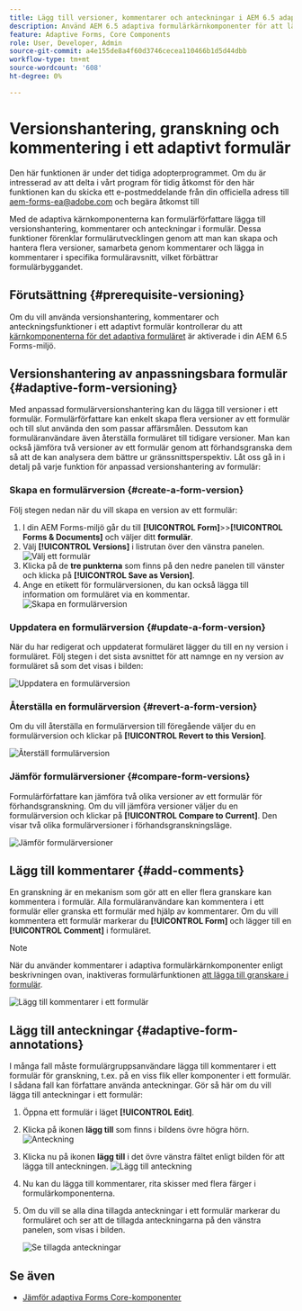 ```yaml
---
title: Lägg till versioner, kommentarer och anteckningar i AEM 6.5 adaptive form.
description: Använd AEM 6.5 adaptiva formulärkärnkomponenter för att lägga till kommentarer, anteckningar och versionshantering i ett adaptivt formulär.
feature: Adaptive Forms, Core Components
role: User, Developer, Admin
source-git-commit: a4e155de8a4f60d3746cecea110466b1d5d44dbb
workflow-type: tm+mt
source-wordcount: '608'
ht-degree: 0%

---
```


# Versionshantering, granskning och kommentering i ett adaptivt formulär

<!--
<span class="preview"> This feature is under the Early Adopter Program. You can write to aem-forms-ea@adobe.com from your official email id to join the early adopter program and request access to the capability. </span>
-->

<span class="preview"> Den här funktionen är under det tidiga adopterprogrammet. Om du är intresserad av att delta i vårt program för tidig åtkomst för den här funktionen kan du skicka ett e-postmeddelande från din officiella adress till aem-forms-ea@adobe.com och begära åtkomst till </span>

Med de adaptiva kärnkomponenterna kan formulärförfattare lägga till versionshantering, kommentarer och anteckningar i formulär. Dessa funktioner förenklar formulärutvecklingen genom att man kan skapa och hantera flera versioner, samarbeta genom kommentarer och lägga in kommentarer i specifika formuläravsnitt, vilket förbättrar formulärbyggandet.

## Förutsättning {#prerequisite-versioning}

Om du vill använda versionshantering, kommentarer och anteckningsfunktioner i ett adaptivt formulär kontrollerar du att [kärnkomponenterna för det adaptiva formuläret](https://experienceleague.adobe.com/en/docs/experience-manager-65/content/forms/adaptive-forms-core-components/enable-adaptive-forms-core-components) är aktiverade i din AEM 6.5 Forms-miljö.

## Versionshantering av anpassningsbara formulär {#adaptive-form-versioning}

Med anpassad formulärversionshantering kan du lägga till versioner i ett formulär. Formulärförfattare kan enkelt skapa flera versioner av ett formulär och till slut använda den som passar affärsmålen. Dessutom kan formuläranvändare även återställa formuläret till tidigare versioner. Man kan också jämföra två versioner av ett formulär genom att förhandsgranska dem så att de kan analysera dem bättre ur gränssnittsperspektiv. Låt oss gå in i detalj på varje funktion för anpassad versionshantering av formulär:

### Skapa en formulärversion {#create-a-form-version}

Följ stegen nedan när du vill skapa en version av ett formulär:

1. I din AEM Forms-miljö går du till **[!UICONTROL Form]**>>**[!UICONTROL Forms & Documents]** och väljer ditt **formulär**.
1. Välj **[!UICONTROL Versions]** i listrutan över den vänstra panelen.
   ![Välj ett formulär](assets/select-a-form.png)
1. Klicka på de **tre punkterna** som finns på den nedre panelen till vänster och klicka på **[!UICONTROL Save as Version]**.
1. Ange en etikett för formulärversionen, du kan också lägga till information om formuläret via en kommentar.
   ![Skapa en formulärversion](assets/create-a-form-version.png)

### Uppdatera en formulärversion {#update-a-form-version}

När du har redigerat och uppdaterat formuläret lägger du till en ny version i formuläret. Följ stegen i det sista avsnittet för att namnge en ny version av formuläret så som det visas i bilden:

![Uppdatera en formulärversion](assets/update-a-form-version.png)

### Återställa en formulärversion {#revert-a-form-version}

Om du vill återställa en formulärversion till föregående väljer du en formulärversion och klickar på **[!UICONTROL Revert to this Version]**.

![Återställ formulärversion](assets/revert-form-version.png)

### Jämför formulärversioner {#compare-form-versions}

Formulärförfattare kan jämföra två olika versioner av ett formulär för förhandsgranskning. Om du vill jämföra versioner väljer du en formulärversion och klickar på **[!UICONTROL Compare to Current]**. Den visar två olika formulärversioner i förhandsgranskningsläge.

![Jämför formulärversioner](assets/compare-form-versions.png)

## Lägg till kommentarer {#add-comments}

En granskning är en mekanism som gör att en eller flera granskare kan kommentera i formulär. Alla formuläranvändare kan kommentera i ett formulär eller granska ett formulär med hjälp av kommentarer. Om du vill kommentera ett formulär markerar du **[!UICONTROL Form]** och lägger till en **[!UICONTROL Comment]** i formuläret.

>[!NOTE]
> När du använder kommentarer i adaptiva formulärkärnkomponenter enligt beskrivningen ovan, inaktiveras formulärfunktionen [att lägga till granskare i formulär](/help/forms/using/create-reviews-forms.md).


![Lägg till kommentarer i ett formulär](assets/form-comments.png)

## Lägg till anteckningar {#adaptive-form-annotations}

I många fall måste formulärgruppsanvändare lägga till kommentarer i ett formulär för granskning, t.ex. på en viss flik eller komponenter i ett formulär. I sådana fall kan författare använda anteckningar.
Gör så här om du vill lägga till anteckningar i ett formulär:

1. Öppna ett formulär i läget **[!UICONTROL Edit]**.

1. Klicka på ikonen **lägg till** som finns i bildens övre högra hörn.
   ![Anteckning](assets/annotation.png)

1. Klicka nu på ikonen **lägg till** i det övre vänstra fältet enligt bilden för att lägga till anteckningen.
   ![Lägg till anteckning](assets/add-annotation.png)

1. Nu kan du lägga till kommentarer, rita skisser med flera färger i formulärkomponenterna.

1. Om du vill se alla dina tillagda anteckningar i ett formulär markerar du formuläret och ser att de tillagda anteckningarna på den vänstra panelen, som visas i bilden.

   ![Se tillagda anteckningar](assets/see-annotations.png)

## Se även

* [Jämför adaptiva Forms Core-komponenter](/help/forms/using/compare-forms-core-components.md)
